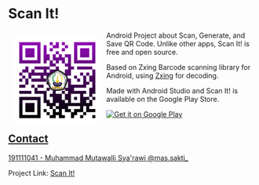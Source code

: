 # Scan It!

<img src="app/src/main/res/drawable-xxxhdpi/qrcodelogo.png" align="left"
width="180" hspace="10" vspace="10">

Android Project about Scan, Generate, and Save QR Code.
Unlike other apps, Scan It! is free and open source.

Based on Zxing Barcode scanning library for Android, using [Zxing](https://github.com/journeyapps/zxing-android-embedded) for decoding.

Made with Android Studio and Scan It! is available on the Google Play Store.

<p align="left">
<a href="https://play.google.com/store">
    <img alt="Get it on Google Play"
        height="80"
        src="https://play.google.com/intl/en_us/badges/images/generic/en_badge_web_generic.png" />
  </p>

<!-- CONTACT -->
## Contact

191111041 - Muhammad Mutawalli Sya'rawi   [@mas.sakti_](https://www.instagram.com/mas.sakti_/)

Project Link: [Scan It!](https://github.com/MasSakti/ScanIt)
